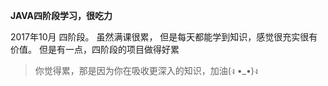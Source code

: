**JAVA四阶段学习，很吃力**

2017年10月 四阶段。 虽然满课很累，
但是每天都能学到知识，感觉很充实很有价值。
但是有一点，四阶段的项目做得好累

> 你觉得累，那是因为你在吸收更深入的知识，加油(ง •_•)ง